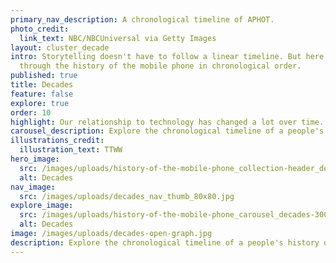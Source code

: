```yaml
---
primary_nav_description: A chronological timeline of APHOT.
photo_credit:
  link_text: NBC/NBCUniversal via Getty Images
layout: cluster_decade
intro: Storytelling doesn't have to follow a linear timeline. But here's a walk
  through the history of the mobile phone in chronological order.
published: true
title: Decades
feature: false
explore: true
order: 10
highlight: Our relationship to technology has changed a lot over time.
carousel_description: Explore the chronological timeline of a people's history of tech.
illustrations_credit:
  illustration_text: TTWW
hero_image:
  src: /images/uploads/history-of-the-mobile-phone_collection-header_decades-600.png
  alt: Decades
nav_image:
  src: /images/uploads/decades_nav_thumb_80x80.jpg
explore_image:
  src: /images/uploads/history-of-the-mobile-phone_carousel_decades-300.jpg
  alt: Decades
image: /images/uploads/decades-open-graph.jpg
description: Explore the chronological timeline of a people's history of tech.
---
```

